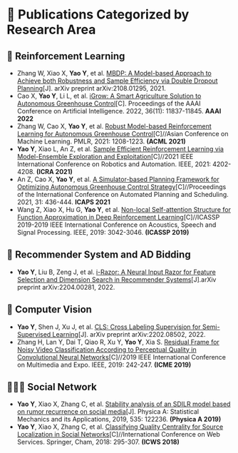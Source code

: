 
# 📝 Publications Categorized by Research Area

## 🤖 Reinforcement Learning
- Zhang W, Xiao X,  **Yao Y**, et al. [MBDP: A Model-based Approach to Achieve both Robustness and Sample Efficiency via Double Dropout Planning]()[J]. arXiv preprint arXiv:2108.01295, 2021.
- Cao X, **Yao Y**, Li L, et al. [iGrow: A Smart Agriculture Solution to Autonomous Greenhouse Control](https://ojs.aaai.org/index.php/AAAI/article/view/21440)[C]. Proceedings of the AAAI Conference on Artificial Intelligence. 2022, 36(11): 11837-11845. **AAAI 2022** 
- Zhang W, Cao X,  **Yao Y**, et al. [Robust Model-based Reinforcement Learning for Autonomous Greenhouse Control](https://proceedings.mlr.press/v157/zhang21e.html)[C]//Asian Conference on Machine Learning. PMLR, 2021: 1208-1223. **(ACML 2021)** 
- **Yao Y**, Xiao L, An Z, et al. [Sample Efficient Reinforcement Learning via Model-Ensemble Exploration and Exploitation](https://arxiv.org/abs/2107.01825)[C]//2021 IEEE International Conference on Robotics and Automation. IEEE, 2021: 4202-4208. **(ICRA 2021)** 
- An Z, Cao X, **Yao Y**, et al. [A Simulator-based Planning Framework for Optimizing Autonomous Greenhouse Control Strategy](https://ojs.aaai.org/index.php/ICAPS/article/view/15989)[C]//Proceedings of the International Conference on Automated Planning and Scheduling. 2021, 31: 436-444. **ICAPS 2021** 
- Wang Z, Xiao X, Hu G, **Yao Y**, et al. [Non-local Self-attention Structure for Function Approximation in Deep Reinforcement Learning](https://ieeexplore.ieee.org/abstract/document/8682832/)[C]//ICASSP 2019-2019 IEEE International Conference on Acoustics, Speech and Signal Processing. IEEE, 2019: 3042-3046. **(ICASSP 2019)** 


## 💸 Recommender System and AD Bidding 
- **Yao Y**, Liu B, Zeng J, et al. [i-Razor: A Neural Input Razor for Feature Selection and Dimension Search in Recommender Systems](https://arxiv.org/abs/2204.00281)[J].arXiv preprint arXiv:2204.00281, 2022.



## 🎥 Computer Vision 
- **Yao Y**, Shen J, Xu J, et al. [CLS: Cross Labeling Supervision for Semi-Supervised Learning](https://arxiv.org/abs/2202.08502)[J]. arXiv preprint arXiv:2202.08502, 2022.
- Zhang H, Lan Y, Dai T, Qiao R, Xu Y, **Yao Y**, Xia S. [Residual Frame for Noisy Video Classification According to Perceptual Quality in Convolutional Neural Networks](https://ieeexplore.ieee.org/abstract/document/8784861)[C]//2019 IEEE International Conference on Multimedia and Expo. IEEE, 2019: 242-247. **(ICME 2019)**


## 🧑‍🤝‍🧑 Social Network 
- **Yao Y**, Xiao X, Zhang C, et al. [Stability analysis of an SDILR model based on rumor recurrence on social media](https://www.sciencedirect.com/science/article/abs/pii/S037843711931297X)[J]. Physica A: Statistical Mechanics and its Applications, 2019, 535: 122236. **(Physica A 2019)** 
- **Yao Y**, Xiao X, Zhang C, et al. [Classifying Quality Centrality for Source Localization in Social Networks](https://link.springer.com/chapter/10.1007/978-3-319-94289-6_19)[C]//International Conference on Web Services. Springer, Cham, 2018: 295-307. **(ICWS 2018)**
